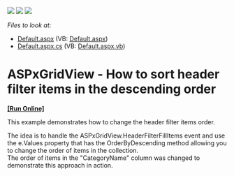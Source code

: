 <!-- default badges list -->
![](https://img.shields.io/endpoint?url=https://codecentral.devexpress.com/api/v1/VersionRange/128535819/13.1.8%2B)
[![](https://img.shields.io/badge/Open_in_DevExpress_Support_Center-FF7200?style=flat-square&logo=DevExpress&logoColor=white)](https://supportcenter.devexpress.com/ticket/details/E4966)
[![](https://img.shields.io/badge/📖_How_to_use_DevExpress_Examples-e9f6fc?style=flat-square)](https://docs.devexpress.com/GeneralInformation/403183)
<!-- default badges end -->
<!-- default file list -->
*Files to look at*:

* [Default.aspx](./CS/WebSite/Default.aspx) (VB: [Default.aspx](./VB/WebSite/Default.aspx))
* [Default.aspx.cs](./CS/WebSite/Default.aspx.cs) (VB: [Default.aspx.vb](./VB/WebSite/Default.aspx.vb))
<!-- default file list end -->
# ASPxGridView - How to sort header filter items in the descending order
<!-- run online -->
**[[Run Online]](https://codecentral.devexpress.com/e4966/)**
<!-- run online end -->


<p>This example demonstrates how to change the header filter items order. </p><p>The idea is to handle the  ASPxGridView.HeaderFilterFillItems event and use the e.Values property that has the OrderByDescending method allowing you to change the order of items in the collection. <br />
The order of items in the "CategoryName" column was changed to demonstrate this approach in action.</p>

<br/>


